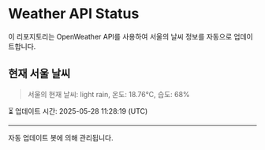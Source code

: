 
# Weather API Status

이 리포지토리는 OpenWeather API를 사용하여 서울의 날씨 정보를 자동으로 업데이트합니다.

## 현재 서울 날씨
> 서울의 현재 날씨: light rain, 온도: 18.76°C, 습도: 68%

⏳ 업데이트 시간: 2025-05-28 11:28:19 (UTC)

---
자동 업데이트 봇에 의해 관리됩니다.
